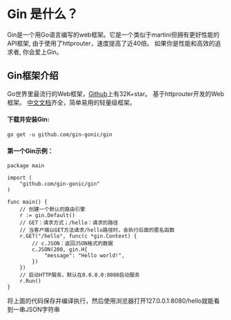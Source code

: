 # Gin 是什么？
Gin是一个用Go语言编写的web框架。它是一个类似于martini但拥有更好性能的API框架, 由于使用了httprouter，速度提高了近40倍。 如果你是性能和高效的追求者, 你会爱上Gin。

## Gin框架介绍
Go世界里最流行的Web框架，[Github](https://github.com/gin-gonic/gin)上有32K+star。 基于httprouter开发的Web框架。 [中文文档](https://gin-gonic.com/zh-cn/docs/)齐全，简单易用的轻量级框架。

#### 下载并安装Gin:
```
go get -u github.com/gin-gonic/gin
```
#### 第一个Gin示例：
```
package main

import (
	"github.com/gin-gonic/gin"
)

func main() {
	// 创建一个默认的路由引擎
	r := gin.Default()
	// GET：请求方式；/hello：请求的路径
	// 当客户端以GET方法请求/hello路径时，会执行后面的匿名函数
	r.GET("/hello", func(c *gin.Context) {
		// c.JSON：返回JSON格式的数据
		c.JSON(200, gin.H{
			"message": "Hello world!",
		})
	})
	// 启动HTTP服务，默认在0.0.0.0:8080启动服务
	r.Run()
}
```
将上面的代码保存并编译执行，然后使用浏览器打开127.0.0.1:8080/hello就能看到一串JSON字符串
